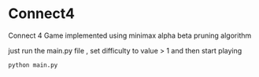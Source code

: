 # Connect4
Connect 4 Game implemented using minimax alpha beta pruning algorithm

just run the main.py file , set difficulty to value > 1 and then start playing
```
python main.py
```
